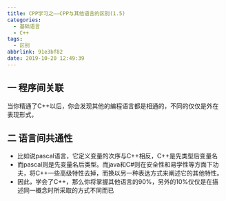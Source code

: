 ```yaml
---
title: CPP学习之——CPP与其他语言的区别(1.5)
categories:
  - 基础语言
  - C++
tags:
  - 区别
abbrlink: 91e3bf82
date: 2019-10-20 12:49:39
---
```

## 一 程序间关联
当你精通了C++以后，你会发现其他的编程语言都是相通的，不同的仅仅是外在表现形式，

<!--more-->

## 二 语言间共通性
* 比如说pascal语言，它定义变量的次序与C++相反，C++是先类型后变量名
* 而pascal则是先变量名后类型。而java和C#则在安全性和易学性等方面下功夫，将C++一些高级特性去掉，而换以另一种表达方式来阐述它的其他特性。
* 因此，学会了C++，那么你将掌握其他语言的90%，另外的10%仅仅是在描述同一概念时所采取的方式不同而已